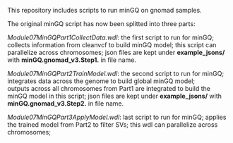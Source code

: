 This repository includes scripts to run minGQ on gnomad samples.

The original minGQ script has now been splitted into three parts:

*Module07MinGQPart1CollectData.wdl*: 
	the first script to run for minGQ; 
	collects information from cleanvcf to build minGQ model; 
	this script can parallelize across chromosomes; 
	json files are kept under **example_jsons/** with **minGQ.gnomad_v3.Step1.** in file name.

*Module07MinGQPart2TrainModel.wdl*: 
	the second script to run for minGQ; 
	integrates data across the genome to build global minGQ model;  
	outputs across all chromosomes from Part1 are integrated to build the minGQ model in this script;
	json files are kept under **example_jsons/** with **minGQ.gnomad_v3.Step2.** in file name.

*Module07MinGQPart3ApplyModel.wdl*: last script to run for minGQ; applies the trained model from Part2 to filter SVs; this wdl can parallelize across chromosomes;

